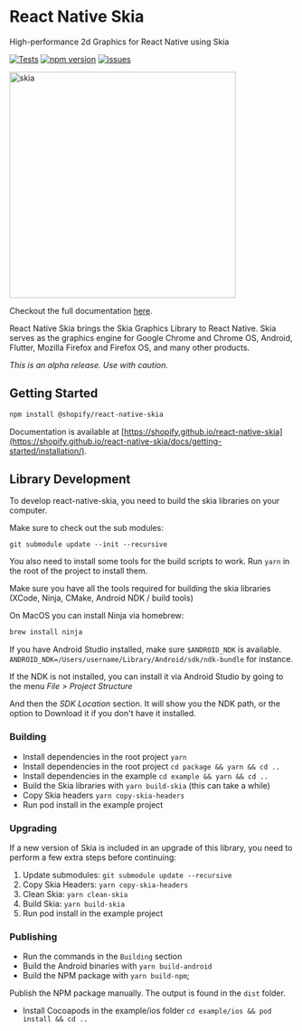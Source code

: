 # React Native Skia

High-performance 2d Graphics for React Native using Skia

[![Tests](https://github.com/Shopify/react-native-skia/actions/workflows/tests.yml/badge.svg)](https://github.com/Shopify/react-native-skia/actions/workflows/tests.yml)
[![npm version](https://img.shields.io/npm/v/@shopify/react-native-skia.svg?style=flat)](https://www.npmjs.com/package/@shopify/react-native-skia)
[![issues](https://img.shields.io/github/issues/shopify/react-native-skia.svg?style=flat)](https://github.com/shopify/react-native-skia/issues)

<img width="400" alt="skia" src="https://user-images.githubusercontent.com/306134/146549218-b7959ad9-0107-4c1c-b439-b96c780f5230.png">

Checkout the full documentation [here](https://shopify.github.io/react-native-skia).

React Native Skia brings the Skia Graphics Library to React Native. Skia serves as the graphics engine for Google Chrome and Chrome OS, Android, Flutter, Mozilla Firefox and Firefox OS, and many other products.

_This is an alpha release. Use with caution._

## Getting Started

```sh
npm install @shopify/react-native-skia
```

Documentation is available at [https://shopify.github.io/react-native-skia](https://shopify.github.io/react-native-skia/docs/getting-started/installation/).

## Library Development

To develop react-native-skia, you need to build the skia libraries on your computer.

Make sure to check out the sub modules:

`git submodule update --init --recursive`

You also need to install some tools for the build scripts to work. Run `yarn` in the root of the project to install them.

Make sure you have all the tools required for building the skia libraries (XCode, Ninja, CMake, Android NDK / build tools)

On MacOS you can install Ninja via homebrew:

```sh
brew install ninja
```

If you have Android Studio installed, make sure `$ANDROID_NDK` is available.
`ANDROID_NDK=/Users/username/Library/Android/sdk/ndk-bundle` for instance.

If the NDK is not installed, you can install it via Android Studio by going to the menu _File > Project Structure_

And then the _SDK Location_ section. It will show you the NDK path, or the option to Download it if you don't have it installed.

### Building

- Install dependencies in the root project `yarn`
- Install dependencies in the root project `cd package && yarn && cd ..`
- Install dependencies in the example `cd example && yarn && cd ..`
- Build the Skia libraries with `yarn build-skia` (this can take a while)
- Copy Skia headers `yarn copy-skia-headers`
- Run pod install in the example project

### Upgrading

If a new version of Skia is included in an upgrade of this library, you need to perform a few extra steps before continuing:

1. Update submodules: `git submodule update --recursive`
2. Copy Skia Headers: `yarn copy-skia-headers`
3. Clean Skia: `yarn clean-skia`
4. Build Skia: `yarn build-skia`
5. Run pod install in the example project

### Publishing

- Run the commands in the `Building` section
- Build the Android binaries with `yarn build-android`
- Build the NPM package with `yarn build-npm`;

Publish the NPM package manually. The output is found in the `dist` folder.

- Install Cocoapods in the example/ios folder `cd example/ios && pod install && cd ..`
